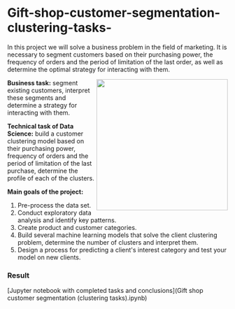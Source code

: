 # Gift-shop-customer-segmentation-clustering-tasks-

In this project we will solve a business problem in the field of marketing. It is necessary to segment customers based on their purchasing power, the frequency of orders and the period of limitation of the last order, as well as determine the optimal strategy for interacting with them.
<center> <img src=https://salesupnow.ru/storage/app/media/pipeople.png align="right" width="300"/> </center>

**Business task:** segment existing customers, interpret these segments and determine a strategy for interacting with them.

**Technical task of Data Science:** build a customer clustering model based on their purchasing power, frequency of orders and the period of limitation of the last purchase, determine the profile of each of the clusters.

**Main goals of the project:**
1. Pre-process the data set.
2. Conduct exploratory data analysis and identify key patterns.
3. Create product and customer categories.
4. Build several machine learning models that solve the client clustering problem, determine the number of clusters and interpret them.
5. Design a process for predicting a client's interest category and test your model on new clients.

### Result
[Jupyter notebook with completed tasks and conclusions](Gift shop customer segmentation (clustering tasks).ipynb)
